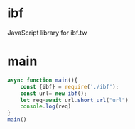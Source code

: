 # ibf
JavaScript library for ibf.tw
# main
```js
async function main(){
    const {ibf} = require('./ibf');
    const url= new ibf();
    let req=await url.short_url("url")
    console.log(req)
}
main()
```
